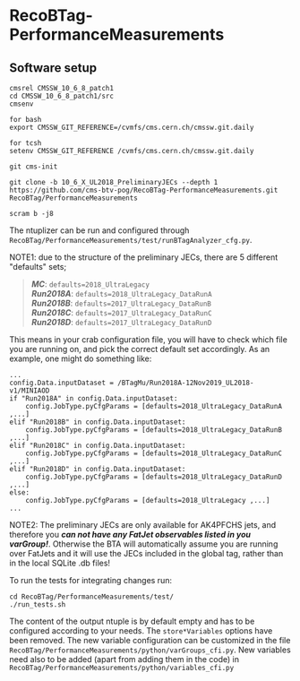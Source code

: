 # RecoBTag-PerformanceMeasurements

## Software setup

```
cmsrel CMSSW_10_6_8_patch1 
cd CMSSW_10_6_8_patch1/src
cmsenv

for bash
export CMSSW_GIT_REFERENCE=/cvmfs/cms.cern.ch/cmssw.git.daily

for tcsh
setenv CMSSW_GIT_REFERENCE /cvmfs/cms.cern.ch/cmssw.git.daily

git cms-init

git clone -b 10_6_X_UL2018_PreliminaryJECs --depth 1 https://github.com/cms-btv-pog/RecoBTag-PerformanceMeasurements.git RecoBTag/PerformanceMeasurements

scram b -j8

```

The ntuplizer can be run and configured through ```RecoBTag/PerformanceMeasurements/test/runBTagAnalyzer_cfg.py```.

NOTE1: due to the structure of the preliminary JECs, there are 5 different "defaults" sets; 

> **_MC_**: ```defaults=2018_UltraLegacy```<br/>
> **_Run2018A_**: ```defaults=2018_UltraLegacy_DataRunA```<br/>
> **_Run2018B_**: ```defaults=2017_UltraLegacy_DataRunB```<br/>
> **_Run2018C_**: ```defaults=2017_UltraLegacy_DataRunC```<br/>
> **_Run2018D_**: ```defaults=2017_UltraLegacy_DataRunD```

This means in your crab configuration file, you will have to check which file you are running on, and pick the correct default set accordingly. As an example, one might do something like:

```
...
config.Data.inputDataset = /BTagMu/Run2018A-12Nov2019_UL2018-v1/MINIAOD
if "Run2018A" in config.Data.inputDataset: 
	config.JobType.pyCfgParams = [defaults=2018_UltraLegacy_DataRunA ,...]
elif "Run2018B" in config.Data.inputDataset: 
	config.JobType.pyCfgParams = [defaults=2018_UltraLegacy_DataRunB ,...]
elif "Run2018C" in config.Data.inputDataset: 
	config.JobType.pyCfgParams = [defaults=2018_UltraLegacy_DataRunC ,...]
elif "Run2018D" in config.Data.inputDataset: 
	config.JobType.pyCfgParams = [defaults=2018_UltraLegacy_DataRunD ,...]
else: 
	config.JobType.pyCfgParams = [defaults=2018_UltraLegacy ,...]
...
```

NOTE2: The preliminary JECs are only available for AK4PFCHS jets, and therefore you **_can not have any FatJet observables listed in you varGroup!_**. Otherwise the BTA will automatically assume you are running over FatJets and it will use the JECs included in the global tag, rather than in the local SQLite .db files!



To run the tests for integrating changes run:

```
cd RecoBTag/PerformanceMeasurements/test/
./run_tests.sh
```
The content of the output ntuple is by default empty and has to be configured according to your needs. The ```store*Variables``` options have been removed.
The new variable configuration can be customized in the file ```RecoBTag/PerformanceMeasurements/python/varGroups_cfi.py```.
New variables need also to be added (apart from adding them in the code) in ```RecoBTag/PerformanceMeasurements/python/variables_cfi.py```
